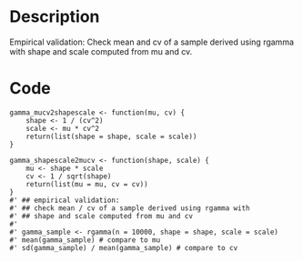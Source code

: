 # Description
Empirical validation: Check mean and cv of a sample derived using rgamma with shape and scale computed from mu and cv.

# Code
```
gamma_mucv2shapescale <- function(mu, cv) {
    shape <- 1 / (cv^2)
    scale <- mu * cv^2
    return(list(shape = shape, scale = scale))
}

gamma_shapescale2mucv <- function(shape, scale) {
    mu <- shape * scale
    cv <- 1 / sqrt(shape)
    return(list(mu = mu, cv = cv))
}
#' ## empirical validation:
#' ## check mean / cv of a sample derived using rgamma with
#' ## shape and scale computed from mu and cv
#'
#' gamma_sample <- rgamma(n = 10000, shape = shape, scale = scale)
#' mean(gamma_sample) # compare to mu
#' sd(gamma_sample) / mean(gamma_sample) # compare to cv

```